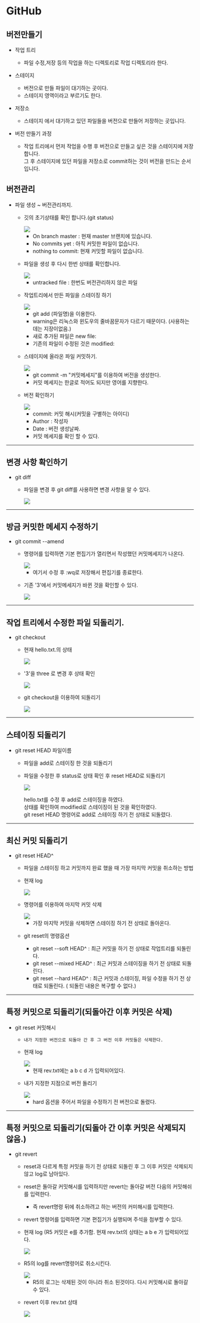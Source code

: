 GitHub
===

## 버전만들기

* 작업 트리

    - 파일 수정,저장 등의 작업을 하는 디렉토리로 작업 디렉토리라 한다.

* 스테이지

    - 버전으로 만들 파일이 대기하는 곳이다.
    - 스테이지 영역이라고 부르기도 한다.

* 저장소 

    - 스테이지 에서 대기하고 있던 파일들을 버전으로 만들어 저장하는 곳입니다.

* 버전 만들기 과정

    * 작업 트리에서 먼저 작업을 수행 후 버전으로 만들고 싶은 것을 스테이지에 저장합니다.<br>
    그 후 스테이지에 있던 파일을 저장소로 commit하는 것이 버전을 만드는 순서입니다.

## 버전관리

* 파일 생성 ~ 버전관리까지.

    * 깃의 초기상태를 확인 합니다.(git status)

        <img src =https://user-images.githubusercontent.com/74294325/101977966-c4d43500-3c94-11eb-9f0e-8638bffe5571.JPG >

        * On branch master : 현재 master 브랜치에 있습니다.
        * No commits yet : 아직 커밋한 파일이 없습니다.
        * nothing to commit: 현재 커밋할 파일이 없습니다.
    
    * 파일을 생성 후 다시 한번 상태를 확인합니다.

        <img src = https://user-images.githubusercontent.com/74294325/101978090-c81bf080-3c95-11eb-8a8f-b162c447f7ae.JPG>

        * untracked file : 한번도 버전관리하지 않은 파일
        
    * 작업트리에서 만든 파일을 스테이징 하기

        <img src = https://user-images.githubusercontent.com/74294325/101978151-48daec80-3c96-11eb-9a0f-c6c31dacf087.JPG>

        * git add (파일명)을 이용한다.
        * warning은 리눅스와 윈도우의 줄바꿈문자가 다르기 때문이다. (사용하는데는 지장이없음.)
        * 새로 추가된 파일은 new file:
        * 기존의 파일이 수정된 것은 modified:

    * 스테이지에 올라온 파일 커밋하기.

        <img src = https://user-images.githubusercontent.com/74294325/101978210-9fe0c180-3c96-11eb-9ab6-a27dea3670b8.JPG>

        * git commit -m "커밋메세지"를 이용하여 버전을 생성한다.
        * 커밋 메세지는 한글로 적어도 되지만 영어를 지향한다.

    * 버전 확인하기

        <img src = https://user-images.githubusercontent.com/74294325/101978255-e7674d80-3c96-11eb-9cc7-418212ab6596.JPG>

        * commit: 커밋 해시(커밋을 구별하는 아이디)
        * Author : 작성자
        * Date : 버전 생성날짜.
        * 커밋 메세지를 확인 할 수 있다.

---

## 변경 사항 확인하기

* git diff

    * 파일을 변경 후 git diff를 사용하면 변경 사항을 알 수 있다.

        <img src =https://user-images.githubusercontent.com/74294325/101978368-a885c780-3c97-11eb-9982-a88ad438c0a0.JPG>

---

## 방금 커밋한 메세지 수정하기

* git commit --amend

    * 명령어를 입력하면 기본 편집기가 열리면서 작성했던 커밋메세지가 나온다.
        
        <img src = https://user-images.githubusercontent.com/74294325/101978528-ef27f180-3c98-11eb-90f5-fe3e516bd3f3.JPG>

        * 여기서 수정 후 :wq로 저장해서 편집기를 종료한다.
    
    * 기존 '3'에서 커밋메세지가 바뀐 것을 확인할 수 있다.

        <img src = https://user-images.githubusercontent.com/74294325/101978551-21395380-3c99-11eb-8702-577b2450fcfa.JPG>

--- 

## 작업 트리에서 수정한 파일 되돌리기.

* git checkout

    * 현재 hello.txt.의 상태

        <img src = https://user-images.githubusercontent.com/74294325/101978705-3b276600-3c9a-11eb-9edd-f8dafeb5cefa.JPG>

    * '3'을 three 로 변경 후 상태 확인

        <img src = https://user-images.githubusercontent.com/74294325/101978734-6ca03180-3c9a-11eb-9ef2-223404ac080a.JPG>

    * git checkout을 이용하여 되돌리기

        <img src = https://user-images.githubusercontent.com/74294325/101978744-8fcae100-3c9a-11eb-9a1a-143442b2a75c.JPG>

---

## 스테이징 되돌리기

* git reset HEAD 파일이름

    * 파일을 add로 스테이징 한 것을 되돌리기

    * 파일을 수정한 후 status로 상태 확인 후 reset HEAD로 되돌리기

        <img src = https://user-images.githubusercontent.com/74294325/101981150-29e85480-3cae-11eb-8412-7e286be9a302.JPG>

        hello.txt를 수정 후 add로 스테이징을 하였다. <br>
        상태를 확인하여 modified로 스테이징이 된 것을 확인하였다.<br>
        git reset HEAD 명령어로 add로 스테이징 하기 전 상태로 되돌렸다.

--- 

## 최신 커밋 되돌리기

* git reset HEAD^

    * 파일을 스테이징 하고 커밋까지 완료 했을 때 가장 마지막 커밋을 취소하는 방법

    * 현재 log

        <img src = https://user-images.githubusercontent.com/74294325/101981341-7da76d80-3caf-11eb-96e2-620618f5b97a.JPG>

    * 명령어를 이용하여 마지막 커밋 삭제

        <img src = https://user-images.githubusercontent.com/74294325/101981356-9dd72c80-3caf-11eb-8607-8fb3bb14cdfb.JPG>

        * 가장 마지막 커밋을 삭제하면 스테이징 하기 전 상태로 돌아온다.

    * git reset의 명령옵션

        * git reset --soft HEAD^ : 최근 커밋을 하기 전 상태로 작업트리를 되돌린다.
        * git reset --mixed HEAD^ : 최근 커밋과 스테이징을 하기 전 상태로 되돌린다.
        * git reset --hard HEAD^ : 최근 커밋과 스테이징, 파일 수정을 하기 전 상태로 되돌린다. ( 되돌린 내용은 복구할 수 없다.)

---

## 특정 커밋으로 되돌리기(되돌아간 이후 커밋은 삭제)

* git reset 커밋해시

    * `내가 지정한 버전으로 되돌아 간 후 그 버전 이후 커밋들은 삭제한다.`

    * 현재 log
        
        <img src = https://user-images.githubusercontent.com/74294325/101981681-00312c80-3cb2-11eb-8d71-9a19e2de8c57.JPG>

        * 현재 rev.txt에는 a b c d 가 입력되어있다.
    
    * 내가 지정한 지점으로 버전 돌리기

        <img src = https://user-images.githubusercontent.com/74294325/101981704-2060eb80-3cb2-11eb-8d82-ced9e67d9c73.JPG>

        * hard 옵션을 주어서 파일을 수정하기 전 버전으로 돌렸다.

---

## 특정 커밋으로 되돌리기(되돌아 간 이후 커밋은 삭제되지 않음.)

* git revert

    * reset과 다르게 특정 커밋을 하기 전 상태로 되돌린 후 그 이후 커밋은 삭제되지 않고 log로 남아있다.

    * reset은 돌아갈 커밋해시를 입력하지만 revert는 돌아갈 버전 다음의 커밋해쉬를 입력한다.

        * 즉 revert명령 뒤에 취소하려고 하는 버전의 커미해시를 입력한다.

    * revert 명령어를 입력하면 기본 편집기가 실행되며 주석을 첨부할 수 있다.

    * 현재 log (R5 커밋은 e를 추가함. 현재 rev.txt의 상태는 a b e 가 입력되어있다.

        <img src = https://user-images.githubusercontent.com/74294325/102003748-daf1fc00-3d4d-11eb-8ca2-56ca4fc6a2d8.JPG>

    * R5의 log를 revert명령어로 취소시킨다.

        <img src = https://user-images.githubusercontent.com/74294325/102003817-17bdf300-3d4e-11eb-8883-c3ed6b7e310c.JPG>

        * R5의 로그는 삭제된 것이 아니라 취소 된것이다. 다시 커밋해시로 돌아갈 수 있다.

    * revert 이후 rev.txt 상태

        <img src = https://user-images.githubusercontent.com/74294325/102003826-3de39300-3d4e-11eb-8883-40066eb02cd6.JPG>
